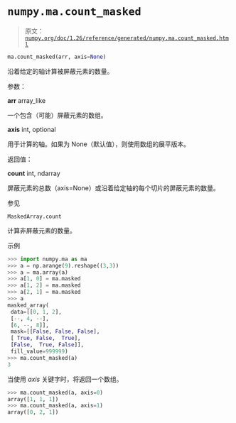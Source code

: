 # `numpy.ma.count_masked`

> 原文：[`numpy.org/doc/1.26/reference/generated/numpy.ma.count_masked.html`](https://numpy.org/doc/1.26/reference/generated/numpy.ma.count_masked.html)

```py
ma.count_masked(arr, axis=None)
```

沿着给定的轴计算被屏蔽元素的数量。

参数：

**arr** array_like

一个包含（可能）屏蔽元素的数组。

**axis** int, optional

用于计算的轴。如果为 None（默认值），则使用数组的展平版本。

返回值：

**count** int, ndarray

屏蔽元素的总数（axis=None）或沿着给定轴的每个切片的屏蔽元素的数量。

参见

`MaskedArray.count`

计算非屏蔽元素的数量。

示例

```py
>>> import numpy.ma as ma
>>> a = np.arange(9).reshape((3,3))
>>> a = ma.array(a)
>>> a[1, 0] = ma.masked
>>> a[1, 2] = ma.masked
>>> a[2, 1] = ma.masked
>>> a
masked_array(
 data=[[0, 1, 2],
 [--, 4, --],
 [6, --, 8]],
 mask=[[False, False, False],
 [ True, False,  True],
 [False,  True, False]],
 fill_value=999999)
>>> ma.count_masked(a)
3 
```

当使用 *axis* 关键字时，将返回一个数组。

```py
>>> ma.count_masked(a, axis=0)
array([1, 1, 1])
>>> ma.count_masked(a, axis=1)
array([0, 2, 1]) 
```

